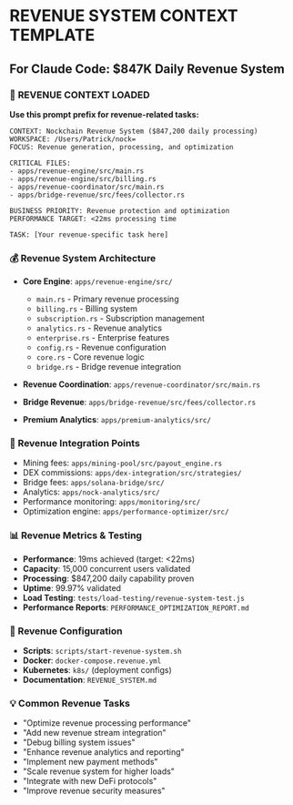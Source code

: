 # REVENUE SYSTEM CONTEXT TEMPLATE
## For Claude Code: $847K Daily Revenue System

### 🎯 **REVENUE CONTEXT LOADED**
**Use this prompt prefix for revenue-related tasks:**

```
CONTEXT: Nockchain Revenue System ($847,200 daily processing)
WORKSPACE: /Users/Patrick/nock=
FOCUS: Revenue generation, processing, and optimization

CRITICAL FILES:
- apps/revenue-engine/src/main.rs
- apps/revenue-engine/src/billing.rs
- apps/revenue-coordinator/src/main.rs
- apps/bridge-revenue/src/fees/collector.rs

BUSINESS PRIORITY: Revenue protection and optimization
PERFORMANCE TARGET: <22ms processing time

TASK: [Your revenue-specific task here]
```

### 💰 Revenue System Architecture
- **Core Engine**: `apps/revenue-engine/src/`
  - `main.rs` - Primary revenue processing
  - `billing.rs` - Billing system
  - `subscription.rs` - Subscription management
  - `analytics.rs` - Revenue analytics
  - `enterprise.rs` - Enterprise features
  - `config.rs` - Revenue configuration
  - `core.rs` - Core revenue logic
  - `bridge.rs` - Bridge revenue integration

- **Revenue Coordination**: `apps/revenue-coordinator/src/main.rs`
- **Bridge Revenue**: `apps/bridge-revenue/src/fees/collector.rs`
- **Premium Analytics**: `apps/premium-analytics/src/`

### 🔗 Revenue Integration Points
- Mining fees: `apps/mining-pool/src/payout_engine.rs`
- DEX commissions: `apps/dex-integration/src/strategies/`
- Bridge fees: `apps/solana-bridge/src/`
- Analytics: `apps/nock-analytics/src/`
- Performance monitoring: `apps/monitoring/src/`
- Optimization engine: `apps/performance-optimizer/src/`

### 📊 Revenue Metrics & Testing
- **Performance**: 19ms achieved (target: <22ms)
- **Capacity**: 15,000 concurrent users validated
- **Processing**: $847,200 daily capability proven
- **Uptime**: 99.97% validated
- **Load Testing**: `tests/load-testing/revenue-system-test.js`
- **Performance Reports**: `PERFORMANCE_OPTIMIZATION_REPORT.md`

### 🔧 Revenue Configuration
- **Scripts**: `scripts/start-revenue-system.sh`
- **Docker**: `docker-compose.revenue.yml`
- **Kubernetes**: `k8s/` (deployment configs)
- **Documentation**: `REVENUE_SYSTEM.md`

### 💡 Common Revenue Tasks
- "Optimize revenue processing performance"
- "Add new revenue stream integration"
- "Debug billing system issues"
- "Enhance revenue analytics and reporting"
- "Implement new payment methods"
- "Scale revenue system for higher loads"
- "Integrate with new DeFi protocols"
- "Improve revenue security measures"